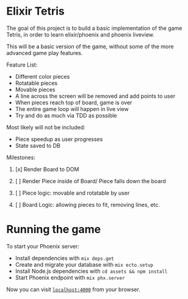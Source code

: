 # Elixir Tetris

The goal of this project is to build a basic implementation of the game Tetris, in order to learn elixir/phoenix and phoenix liveview.

This will be a basic version of the game, without some of the more advanced game play features.

Feature List:
- Different color pieces
- Rotatable pieces
- Movable pieces
- A line across the screen will be removed and add points to user
- When pieces reach top of board, game is over
- The entire game loop will happen in live view
- Try and do as much via TDD as possible

Most likely will not be included:
- Piece speedup as user progresses
- State saved to DB

Milestones:

1) [x] Render Board to DOM

2) [ ] Render Piece inside of Board/ Piece falls down the board

3) [ ] Piece logic: movable and rotatable by user

4) [ ] Board Logic: allowing pieces to fit, removing lines, etc. 

# Running the game

To start your Phoenix server:
* Install dependencies with `mix deps.get`
* Create and migrate your database with `mix ecto.setup`
* Install Node.js dependencies with `cd assets && npm install`
* Start Phoenix endpoint with `mix phx.server`

Now you can visit [`localhost:4000`](http://localhost:4000) from your browser.